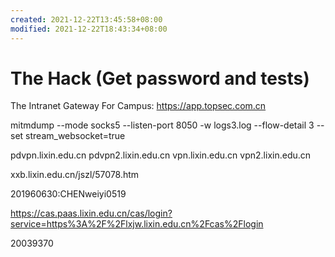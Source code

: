 ```yaml
---
created: 2021-12-22T13:45:58+08:00
modified: 2021-12-22T18:43:34+08:00
---
```


# The Hack (Get password and tests)

The Intranet Gateway For Campus:
https://app.topsec.com.cn

mitmdump --mode socks5 --listen-port 8050 -w logs3.log --flow-detail 3 --set stream_websocket=true

pdvpn.lixin.edu.cn
pdvpn2.lixin.edu.cn
vpn.lixin.edu.cn
vpn2.lixin.edu.cn

xxb.lixin.edu.cn/jszl/57078.htm

201960630:CHENweiyi0519

https://cas.paas.lixin.edu.cn/cas/login?service=https%3A%2F%2Flxjw.lixin.edu.cn%2Fcas%2Flogin

20039370
